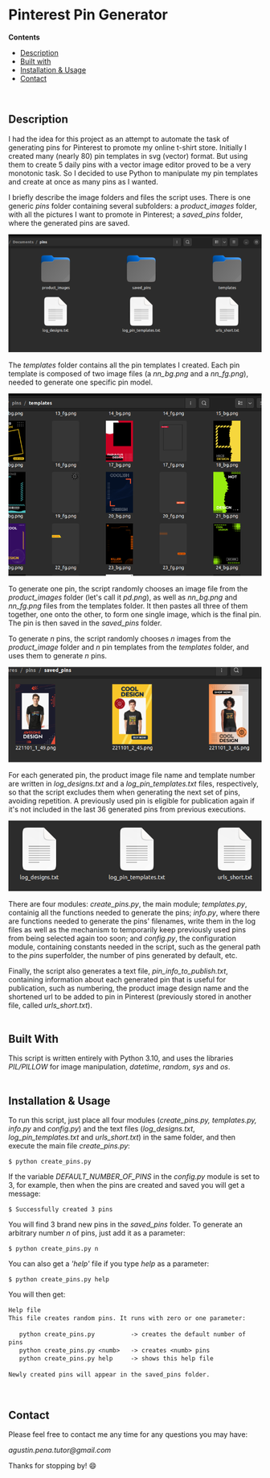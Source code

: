 # Pinterest Pin Generator

 __Contents__

  * [Description](#description)
  * [Built with](#built-with)
  * [Installation & Usage](#installation-&-usage)
  * [Contact](#contact)

&nbsp;

## Description

I had the idea for this project as an attempt to automate the task of generating pins for Pinterest to promote my online t-shirt store. Initially I created many (nearly 80) pin templates in svg (vector) format. But using them to create 5 daily pins with a vector image editor proved to be a very monotonic task. So I decided to  use Python to manipulate my pin templates and create at once as many pins as I wanted.

I briefly describe the image folders and files the script uses. There is one generic _pins_ folder containing several subfolders: a _product_images_ folder, with all the pictures I want to promote in Pinterest; a _saved_pins_ folder, where the generated pins are saved.

!['Folders'](images/folders.png)

The _templates_ folder contains all the pin templates I created. Each pin template is composed of two image files (a _nn_bg.png_ and a _nn_fg.png_), needed to generate one specific pin model.

!['Product'](images/templates.png)

To generate one pin, the script randomly chooses an image file from the _product_images_ folder (let's call it _pd.png_), as well as _nn_bg.png_ and _nn_fg.png_ files from the templates folder. It then pastes all three of them together, one onto the other, to form one single image, which is the final pin. The pin is then saved in the _saved_pins_ folder.

To generate  _n_ pins, the script randomly chooses _n_ images from the _product_image_ folder and _n_ pin templates from the _templates_ folder, and uses them to generate _n_ pins.

!['Pins'](images/pins.png)


For each generated pin, the product image file name and template number are written in _log_designs.txt_ and a _log_pin_templates.txt_ files, respectively, so that the script excludes them when generating the next set of pins, avoiding repetition. A previously used pin is eligible for publication again if it's not included in the last 36 generated pins from previous executions.

!['Logs'](images/logs.png)

There are four modules: _create_pins.py_, the main module; _templates.py_, containig all the functions needed to generate the pins; _info.py_, where there are functions needed to generate the pins' filenames, write them in the log files as well as the mechanism to temporarily keep previously used pins from being selected again too soon; and _config.py_, the configuration module, containing constants needed in the script, such as the general path to the _pins_ superfolder, the number of pins generated by default, etc.

Finally, the script also generates a text file, _pin_info_to_publish.txt_, containing information about each generated pin that is useful for publication, such as numbering, the product image design name and the shortened url to be added to pin in Pinterest (previously stored in another file, called _urls_short.txt_).
<br><br>

## Built With

This script is written entirely with Python 3.10, and uses the libraries _PIL/PILLOW_ for image manipulation, _datetime_, _random_, _sys_ and _os_.
<br><br>

## Installation & Usage

To run this script, just place all four modules (_create_pins.py, templates.py, info.py_ and _config.py_) and the text files (_log_designs.txt_, _log_pin_templates.txt_ and _urls_short.txt_) in the same folder, and then execute the main file _create_pins.py_:

```shell
$ python create_pins.py
```
If the variable _DEFAULT_NUMBER_OF_PINS_ in the _config.py_ module is set to 3, for example, then when the pins are created and saved you will get a message:
```shell
$ Successfully created 3 pins
```
You will find 3 brand new pins in the _saved_pins_ folder. To generate an arbitrary number _n_ of pins, just add it as a parameter:
```shell
$ python create_pins.py n
```
You can also get a _'help'_ file if you type _help_ as a parameter:
```shell
$ python create_pins.py help
```
You will then get:
```shell
Help file
This file creates random pins. It runs with zero or one parameter:

   python create_pins.py          -> creates the default number of pins
   python create_pins.py <numb>   -> creates <numb> pins
   python create_pins.py help     -> shows this help file

Newly created pins will appear in the saved_pins folder.
```
<br>

## Contact

Please feel free to contact me any time for any questions you may have:

_agustin.pena.tutor@gmail.com_
&nbsp;

Thanks for stopping by! 😄
